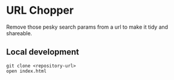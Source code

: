 # URL Chopper

Remove those pesky search params from a url to make it tidy and shareable.

## Local development

```
git clone <repository-url>
open index.html
```
